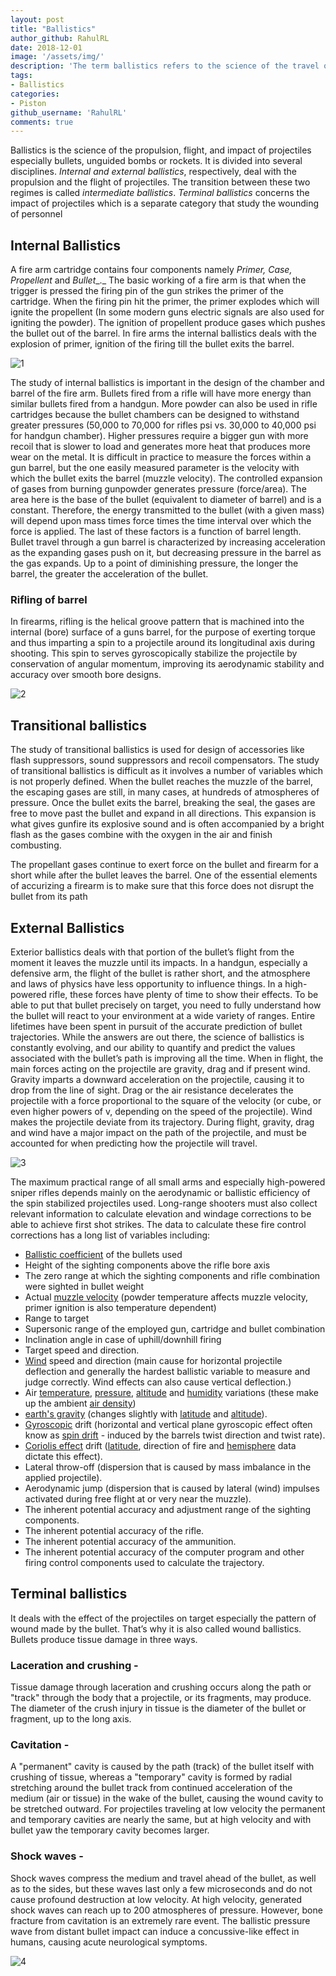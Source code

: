 ```yaml
---
layout: post
title: "Ballistics"
author_github: RahulRL
date: 2018-12-01
image: '/assets/img/'
description: 'The term ballistics refers to the science of the travel of a projectile in flight. The flight path of a bullet includes: travel down the barrel, path through the air, and path through a target.'
tags:
- Ballistics
categories:
- Piston
github_username: 'RahulRL'
comments: true
---
```


Ballistics is the science of the propulsion, flight, and impact of projectiles especially bullets, unguided bombs or rockets. It is divided into several disciplines. _Internal and external ballistics_, respectively, deal with the propulsion and the flight of projectiles. The transition between these two regimes is called _intermediate ballistics_. _Terminal ballistics_ concerns the impact of projectiles which is a separate category that study the wounding of personnel

## Internal Ballistics

A fire arm cartridge contains four components namely _Primer, Case, Propellent_ and _Bullet__._ The basic working of a fire arm is that when the trigger is pressed the firing pin of the gun strikes the primer of the cartridge. When the firing pin hit the primer, the primer explodes which will ignite the propellent (In some modern guns electric signals are also used for igniting the powder). The ignition of propellent produce gases which pushes the bullet out of the barrel.  In fire arms the internal ballistics deals with the explosion of primer, ignition of the firing till the bullet exits the barrel.

![1](/blog/assets/img/ballistics/1.jpg)

The study of internal ballistics is important in the design of the chamber and barrel of the fire arm.  Bullets fired from a rifle will have more energy than similar bullets fired from a handgun. More powder can also be used in rifle cartridges because the bullet chambers can be designed to withstand greater pressures (50,000 to 70,000 for rifles psi vs. 30,000 to 40,000 psi for handgun chamber). Higher pressures require a bigger gun with more recoil that is slower to load and generates more heat that produces more wear on the metal. It is difficult in practice to measure the forces within a gun barrel, but the one easily measured parameter is the velocity with which the bullet exits the barrel (muzzle velocity). The controlled expansion of gases from burning gunpowder generates pressure (force/area). The area here is the base of the bullet (equivalent to diameter of barrel) and is a constant. Therefore, the energy transmitted to the bullet (with a given mass) will depend upon mass times force times the time interval over which the force is applied. The last of these factors is a function of barrel length. Bullet travel through a gun barrel is characterized by increasing acceleration as the expanding gases push on it, but decreasing pressure in the barrel as the gas expands. Up to a point of diminishing pressure, the longer the barrel, the greater the acceleration of the bullet.

### Rifling of barrel

In firearms, rifling is the helical groove pattern that is machined into the internal (bore) surface of a guns barrel, for the purpose of exerting torque and thus imparting a spin to a projectile around its longitudinal axis during shooting. This spin to serves gyroscopically stabilize the projectile by conservation of angular momentum, improving its  aerodynamic stability and accuracy over smooth bore designs.

![2](/blog/assets/img/ballistics/2.jpg)

## Transitional ballistics

The study of transitional ballistics is used for design of accessories like flash suppressors, sound suppressors and recoil compensators. The study of transitional ballistics is difficult as it involves a number of variables which is not properly defined. When the bullet reaches the muzzle of the barrel, the escaping gases are still, in many cases, at hundreds of atmospheres of pressure. Once the bullet exits the barrel, breaking the seal, the gases are free to move past the bullet and expand in all directions. This expansion is what gives gunfire its explosive sound and is often accompanied by a bright flash as the gases combine with the oxygen in the air and finish combusting.

The propellant gases continue to exert force on the bullet and firearm for a short while after the bullet leaves the barrel. One of the essential elements of accurizing a firearm is to make sure that this force does not disrupt the bullet from its path

## External Ballistics

Exterior ballistics deals with that portion of the bullet’s flight from the moment it leaves the muzzle until its impacts. In a handgun, especially a defensive arm, the flight of the bullet is rather short, and the atmosphere and laws of physics have less opportunity to influence things. In a high-powered rifle, these forces have plenty of time to show their effects. To be able to put that bullet precisely on target, you need to fully understand how the bullet will react to your environment at a wide variety of ranges. Entire lifetimes have been spent in pursuit of the accurate prediction of bullet trajectories. While the answers are out there, the science of ballistics is constantly evolving, and our ability to quantify and predict the values associated with the bullet’s path is improving all the time. When in flight, the main forces acting on the projectile are gravity, drag and if present wind. Gravity imparts a downward acceleration on the projectile, causing it to drop from the line of sight. Drag or the air resistance decelerates the projectile with a force proportional to the square of the velocity (or cube, or even higher powers of v, depending on the speed of the projectile). Wind makes the projectile deviate from its trajectory. During flight, gravity, drag and wind have a major impact on the path of the projectile, and must be accounted for when predicting how the projectile will travel.

![3](/blog/assets/img/ballistics/3.png)

The maximum practical range of all small arms and especially high-powered sniper rifles depends mainly on the aerodynamic or ballistic efficiency of the spin stabilized projectiles used. Long-range shooters must also collect relevant information to calculate elevation and windage corrections to be able to achieve first shot strikes. The data to calculate these fire control corrections has a long list of variables including:

- [Ballistic coefficient](http://en.wikipedia.org/wiki/Ballistic_coefficient) of the bullets used
- Height of the sighting components above the rifle bore axis
- The zero range at which the sighting components and rifle combination were sighted in bullet weight
- Actual [muzzle velocity](http://en.wikipedia.org/wiki/Muzzle_velocity) (powder temperature affects muzzle velocity, primer ignition is also temperature dependent)
- Range to target
- Supersonic range of the employed gun, cartridge and bullet combination
- Inclination angle in case of uphill/downhill firing
- Target speed and direction.
- [Wind](http://en.wikipedia.org/wiki/Wind) speed and direction (main cause for horizontal projectile deflection and generally the hardest ballistic variable to measure and judge correctly. Wind effects can also cause vertical deflection.)
- Air [temperature](http://en.wikipedia.org/wiki/Temperature), [pressure](http://en.wikipedia.org/wiki/Pressure), [altitude](http://en.wikipedia.org/wiki/Altitude) and [humidity](http://en.wikipedia.org/wiki/Humidity) variations (these make up the ambient [air density](http://en.wikipedia.org/wiki/Air_density))
- [earth&#39;s gravity](http://en.wikipedia.org/wiki/Earth%27s_gravity) (changes slightly with [latitude](http://en.wikipedia.org/wiki/Latitude) and [altitude](http://en.wikipedia.org/wiki/Altitude)).
- [Gyroscopic](http://en.wikipedia.org/wiki/Gyroscopic) drift (horizontal and vertical plane gyroscopic effect often know as [spin drift](http://en.wikipedia.org/wiki/Magnus_effect) - induced by the barrels twist direction and twist rate).
- [Coriolis effect](http://en.wikipedia.org/wiki/Coriolis_effect) drift ([latitude](http://en.wikipedia.org/wiki/Latitude), direction of fire and [hemisphere](http://en.wikipedia.org/wiki/Hemisphere) data dictate this effect).
- Lateral throw-off (dispersion that is caused by mass imbalance in the applied projectile).
- Aerodynamic jump (dispersion that is caused by lateral (wind) impulses activated during free flight at or very near the muzzle).
- The inherent potential accuracy and adjustment range of the sighting components.
- The inherent potential accuracy of the rifle.
- The inherent potential accuracy of the ammunition.
- The inherent potential accuracy of the computer program and other firing control components used to calculate the trajectory.

## Terminal ballistics

It deals with the effect of the projectiles on target especially the pattern of wound made by the bullet. That’s why it is also called wound ballistics. Bullets produce tissue damage in three ways.

### Laceration and crushing - 
Tissue damage through laceration and crushing occurs along the path or "track" through the body that a projectile, or its fragments, may produce. The diameter of the crush injury in tissue is the diameter of the bullet or fragment, up to the long axis.

### Cavitation - 
A "permanent" cavity is caused by the path (track) of the bullet itself with crushing of tissue, whereas a "temporary" cavity is formed by radial stretching around the bullet track from continued acceleration of the medium (air or tissue) in the wake of the bullet, causing the wound cavity to be stretched outward. For projectiles traveling at low velocity the permanent and temporary cavities are nearly the same, but at high velocity and with bullet yaw the temporary cavity becomes larger.

### Shock waves - 
Shock waves compress the medium and travel ahead of the bullet, as well as to the sides, but these waves last only a few microseconds and do not cause profound destruction at low velocity. At high velocity, generated shock waves can reach up to 200 atmospheres of pressure. However, bone fracture from cavitation is an extremely rare event.  The ballistic pressure wave from distant bullet impact can induce a concussive-like effect in humans, causing acute neurological symptoms.

![4](/blog/assets/img/ballistics/4.JPG)